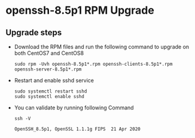 # openssh-8.5p1 RPM Upgrade

## Upgrade steps
- Download the RPM files and run the following command to upgrade on both CentOS7 and CentOS8
   
      sudo rpm -Uvh openssh-8.5p1*.rpm openssh-clients-8.5p1*.rpm openssh-server-8.5p1*.rpm
      
 - Restart and enable sshd service 
 
       sudo systemctl restart sshd
       sudo systemctl enable sshd

- You can validate by running following Command 
            
      ssh -V
      
      OpenSSH_8.5p1, OpenSSL 1.1.1g FIPS  21 Apr 2020
